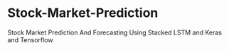 # Stock-Market-Prediction
 Stock Market Prediction And Forecasting Using Stacked LSTM and Keras and Tensorflow
